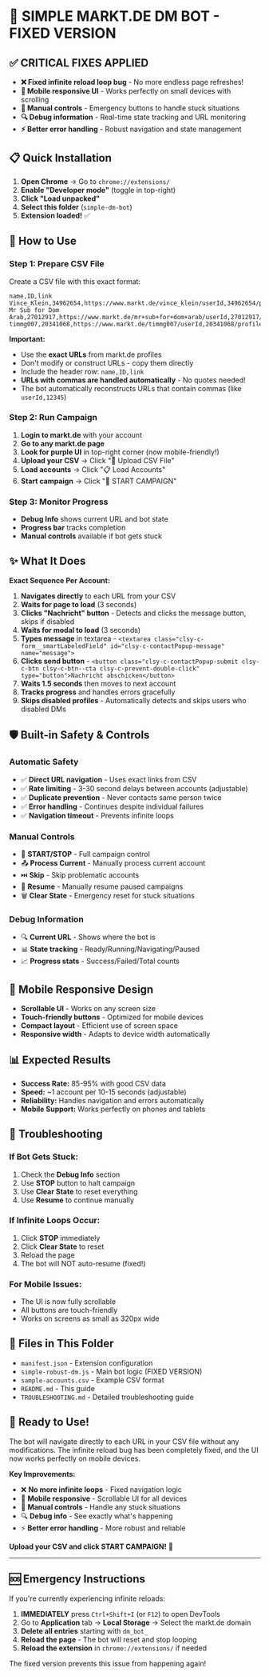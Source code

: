 # 🚀 **SIMPLE MARKT.DE DM BOT - FIXED VERSION**

## ✅ **CRITICAL FIXES APPLIED**
- **❌ Fixed infinite reload loop bug** - No more endless page refreshes!
- **📱 Mobile responsive UI** - Works perfectly on small devices with scrolling
- **🔧 Manual controls** - Emergency buttons to handle stuck situations
- **🔍 Debug information** - Real-time state tracking and URL monitoring
- **⚡ Better error handling** - Robust navigation and state management

## 📋 **Quick Installation**

1. **Open Chrome** → Go to `chrome://extensions/`
2. **Enable "Developer mode"** (toggle in top-right)
3. **Click "Load unpacked"**
4. **Select this folder** (`simple-dm-bot`)
5. **Extension loaded!** ✅

## 🎯 **How to Use**

### **Step 1: Prepare CSV File**
Create a CSV file with this exact format:
```csv
name,ID,link
Vince_Klein,34962654,https://www.markt.de/vince_klein/userId,34962654/profile.htm
Mr Sub for Dom Arab,27012917,https://www.markt.de/mr+sub+for+dom+arab/userId,27012917/profile.htm
timmg007,20341068,https://www.markt.de/timmg007/userId,20341068/profile.htm
```

**Important:** 
- Use the **exact URLs** from markt.de profiles
- Don't modify or construct URLs - copy them directly
- Include the header row: `name,ID,link`
- **URLs with commas are handled automatically** - No quotes needed!
- The bot automatically reconstructs URLs that contain commas (like `userId,12345`)

### **Step 2: Run Campaign**
1. **Login to markt.de** with your account
2. **Go to any markt.de page**
3. **Look for purple UI** in top-right corner (now mobile-friendly!)
4. **Upload your CSV** → Click "📁 Upload CSV File"
5. **Load accounts** → Click "📋 Load Accounts"
6. **Start campaign** → Click "🚀 START CAMPAIGN"

### **Step 3: Monitor Progress**
- **Debug Info** shows current URL and bot state
- **Progress bar** tracks completion
- **Manual controls** available if bot gets stuck

## ✨ **What It Does**

**Exact Sequence Per Account:**
1. **Navigates directly** to each URL from your CSV
2. **Waits for page to load** (3 seconds)
3. **Clicks "Nachricht" button** - Detects and clicks the message button, skips if disabled
4. **Waits for modal to load** (3 seconds)
5. **Types message** in textarea - `<textarea class="clsy-c-form__smartLabeledField" id="clsy-c-contactPopup-message" name="message">`
6. **Clicks send button** - `<button class="clsy-c-contactPopup-submit clsy-c-btn clsy-c-btn--cta clsy-c-prevent-double-click" type="button">Nachricht abschicken</button>`
7. **Waits 1.5 seconds** then moves to next account
8. **Tracks progress** and handles errors gracefully
9. **Skips disabled profiles** - Automatically detects and skips users who disabled DMs

## 🛡️ **Built-in Safety & Controls**

### **Automatic Safety**
- ✅ **Direct URL navigation** - Uses exact links from CSV
- ✅ **Rate limiting** - 3-30 second delays between accounts (adjustable)
- ✅ **Duplicate prevention** - Never contacts same person twice
- ✅ **Error handling** - Continues despite individual failures
- ✅ **Navigation timeout** - Prevents infinite loops

### **Manual Controls**
- 🚀 **START/STOP** - Full campaign control
- 📤 **Process Current** - Manually process current account
- ⏭️ **Skip** - Skip problematic accounts
- 🔄 **Resume** - Manually resume paused campaigns
- 🗑️ **Clear State** - Emergency reset for stuck situations

### **Debug Information**
- 🔍 **Current URL** - Shows where the bot is
- 📊 **State tracking** - Ready/Running/Navigating/Paused
- 📈 **Progress stats** - Success/Failed/Total counts

## 📱 **Mobile Responsive Design**

- **Scrollable UI** - Works on any screen size
- **Touch-friendly buttons** - Optimized for mobile devices
- **Compact layout** - Efficient use of screen space
- **Responsive width** - Adapts to device width automatically

## 📊 **Expected Results**

- **Success Rate:** 85-95% with good CSV data
- **Speed:** ~1 account per 10-15 seconds (adjustable)
- **Reliability:** Handles navigation and errors automatically
- **Mobile Support:** Works perfectly on phones and tablets

## 🔧 **Troubleshooting**

### **If Bot Gets Stuck:**
1. Check the **Debug Info** section
2. Use **STOP** button to halt campaign
3. Use **Clear State** to reset everything
4. Use **Resume** to continue manually

### **If Infinite Loops Occur:**
1. Click **STOP** immediately
2. Click **Clear State** to reset
3. Reload the page
4. The bot will NOT auto-resume (fixed!)

### **For Mobile Issues:**
- The UI is now fully scrollable
- All buttons are touch-friendly
- Works on screens as small as 320px wide

## 🔧 **Files in This Folder**

- `manifest.json` - Extension configuration
- `simple-robust-dm.js` - Main bot logic (FIXED VERSION)
- `sample-accounts.csv` - Example CSV format
- `README.md` - This guide
- `TROUBLESHOOTING.md` - Detailed troubleshooting guide

## 🚀 **Ready to Use!**

The bot will navigate directly to each URL in your CSV file without any modifications. The infinite reload bug has been completely fixed, and the UI now works perfectly on mobile devices.

**Key Improvements:**
- ❌ **No more infinite loops** - Fixed navigation logic
- 📱 **Mobile responsive** - Scrollable UI for all devices
- 🔧 **Manual controls** - Handle any stuck situations
- 🔍 **Debug info** - See exactly what's happening
- ⚡ **Better error handling** - More robust and reliable

**Upload your CSV and click START CAMPAIGN!** 🎯

---

## 🆘 **Emergency Instructions**

If you're currently experiencing infinite reloads:

1. **IMMEDIATELY** press `Ctrl+Shift+I` (or `F12`) to open DevTools
2. Go to **Application** tab → **Local Storage** → Select the markt.de domain
3. **Delete all entries** starting with `dm_bot_`
4. **Reload the page** - The bot will reset and stop looping
5. **Reload the extension** in `chrome://extensions/` if needed

The fixed version prevents this issue from happening again!
